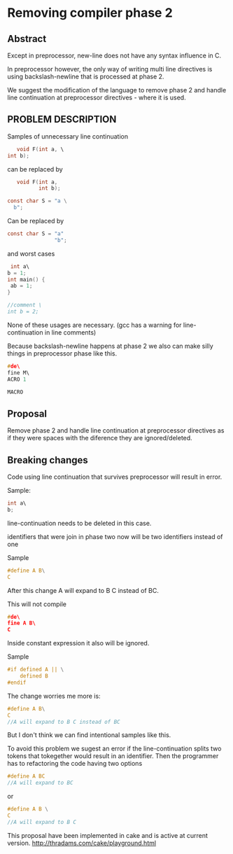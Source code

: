 # Removing compiler phase 2

## Abstract 
 
Except in preprocessor, new-line does not have any syntax influence in C.

In preprocessor however, the only way of writing multi line directives is 
using backslash-newline that is processed at phase 2. 

We suggest the modification of the language to remove phase 2 and handle line 
continuation at preprocessor directives - where it is used.


## PROBLEM DESCRIPTION 

Samples of unnecessary line continuation

```c
   void F(int a, \
int b);
```
can be replaced by

```c
   void F(int a,
          int b);
```

```c
const char S = "a \
  b";
```
Can be replaced by

```c
const char S = "a"
               "b";
```
and worst cases

```c
 int a\
b = 1;
int main() { 
 ab = 1;
}

//comment \
int b = 2;

```

None of these usages are necessary.
(gcc has a warning for line-continuation in line comments)

Because backslash-newline happens at phase 2 we also can make silly things
in preprocessor phase like this.

```c
#de\ 
fine M\ 
ACRO 1 

MACRO 
```

## Proposal

Remove phase 2 and handle line continuation at preprocessor directives 
as if they were spaces with the diference they are ignored/deleted.

## Breaking changes

Code using line continuation that survives preprocessor will result in error.

Sample:

```c
int a\
b;
```

line-continuation needs to be deleted in this case.

identifiers that were join in phase two now will be two identifiers instead of one

Sample

```c
#define A B\
C
```
After this change A will expand to B C instead of BC.

This will not compile

```c
#de\
fine A B\
C
```

Inside constant expression it also will be ignored.

Sample
```c
#if defined A || \
    defined B 
#endif
```


The change worries me more is:

```c
#define A B\
C
//A will expand to B C instead of BC
```
But I don't think we can find intentional samples like this.

To avoid this problem we sugest an error if the line-continuation 
splits two tokens that tokegether would result in an identifier.
Then the programmer has to refactoring the code having two options

```c
#define A BC
//A will expand to BC
```
or 
```c
#define A B \
C
//A will expand to B C
```

This proposal have been implemented in cake and is active at current version.
http://thradams.com/cake/playground.html





